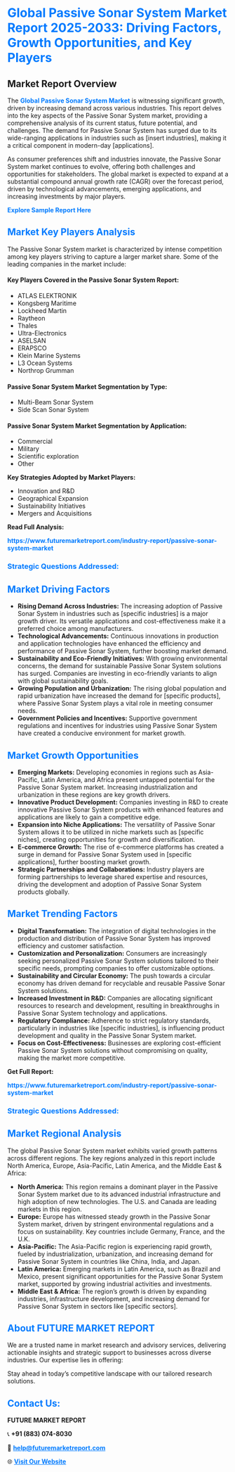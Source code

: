 <h1 style="color: #007BFF;">Global Passive Sonar System Market Report 2025-2033: Driving Factors, Growth Opportunities, and Key Players</h1>

<section id="overview">
<h2>Market Report Overview</h2>
<p>The <a href="https://www.futuremarketreport.com/industry-report/passive-sonar-system-market" style="color: #007BFF; text-decoration: none;"><strong>Global Passive Sonar System Market</strong></a> is witnessing significant growth, driven by increasing demand across various industries. This report delves into the key aspects of the Passive Sonar System market, providing a comprehensive analysis of its current status, future potential, and challenges. The demand for Passive Sonar System has surged due to its wide-ranging applications in industries such as [insert industries], making it a critical component in modern-day [applications].</p>
<p>As consumer preferences shift and industries innovate, the Passive Sonar System market continues to evolve, offering both challenges and opportunities for stakeholders. The global market is expected to expand at a substantial compound annual growth rate (CAGR) over the forecast period, driven by technological advancements, emerging applications, and increasing investments by major players.</p>
</section>

<section id="overview">
<p><a href="https://www.futuremarketreport.com/request-sample/reportId=105951" style="color: #007BFF; text-decoration: none;"><strong>Explore Sample Report Here</strong></a></p>
</section>

<section id="key-players">
<h2 style="color: #007BFF;">Market Key Players Analysis</h2>
<p>The Passive Sonar System market is characterized by intense competition among key players striving to capture a larger market share. Some of the leading companies in the market include:</p>
<h4>Key Players Covered in the Passive Sonar System Report:</h4>
<ul><li>ATLAS ELEKTRONIK</li><li>Kongsberg Maritime</li><li>Lockheed Martin</li><li>Raytheon</li><li>Thales</li><li>Ultra-Electronics</li><li>ASELSAN</li><li>ERAPSCO</li><li>Klein Marine Systems</li><li>L3 Ocean Systems</li><li>Northrop Grumman</li></ul>
<h4>Passive Sonar System Market Segmentation by Type:</h4>
<ul><li>Multi-Beam Sonar System</li><li>Side Scan Sonar System</li></ul>

<h4>Passive Sonar System Market Segmentation by Application:</h4>
<ul><li>Commercial</li><li>Military</li><li>Scientific exploration</li><li>Other</li></ul>
<p><strong>Key Strategies Adopted by Market Players:</strong></p>
<ul>
<li>Innovation and R&D</li>
<li>Geographical Expansion</li>
<li>Sustainability Initiatives</li>
<li>Mergers and Acquisitions</li>
</ul>
</section>

<section>
<p><strong>Read Full Analysis: </strong></p><a href="https://www.futuremarketreport.com/industry-report/passive-sonar-system-market" style="color: #007BFF; text-decoration: none;"><strong>https://www.futuremarketreport.com/industry-report/passive-sonar-system-market</strong></a>
<h3 style="color: #007BFF;">Strategic Questions Addressed:</h3>
</section>

<section id="driving-factors">
<h2 style="color: #007BFF;">Market Driving Factors</h2>
<ul>
<li><strong>Rising Demand Across Industries:</strong> The increasing adoption of Passive Sonar System in industries such as [specific industries] is a major growth driver. Its versatile applications and cost-effectiveness make it a preferred choice among manufacturers.</li>
<li><strong>Technological Advancements:</strong> Continuous innovations in production and application technologies have enhanced the efficiency and performance of Passive Sonar System, further boosting market demand.</li>
<li><strong>Sustainability and Eco-Friendly Initiatives:</strong> With growing environmental concerns, the demand for sustainable Passive Sonar System solutions has surged. Companies are investing in eco-friendly variants to align with global sustainability goals.</li>
<li><strong>Growing Population and Urbanization:</strong> The rising global population and rapid urbanization have increased the demand for [specific products], where Passive Sonar System plays a vital role in meeting consumer needs.</li>
<li><strong>Government Policies and Incentives:</strong> Supportive government regulations and incentives for industries using Passive Sonar System have created a conducive environment for market growth.</li>
</ul>
</section>

<section id="growth-opportunities">
<h2 style="color: #007BFF;">Market Growth Opportunities</h2>
<ul>
<li><strong>Emerging Markets:</strong> Developing economies in regions such as Asia-Pacific, Latin America, and Africa present untapped potential for the Passive Sonar System market. Increasing industrialization and urbanization in these regions are key growth drivers.</li>
<li><strong>Innovative Product Development:</strong> Companies investing in R&D to create innovative Passive Sonar System products with enhanced features and applications are likely to gain a competitive edge.</li>
<li><strong>Expansion into Niche Applications:</strong> The versatility of Passive Sonar System allows it to be utilized in niche markets such as [specific niches], creating opportunities for growth and diversification.</li>
<li><strong>E-commerce Growth:</strong> The rise of e-commerce platforms has created a surge in demand for Passive Sonar System used in [specific applications], further boosting market growth.</li>
<li><strong>Strategic Partnerships and Collaborations:</strong> Industry players are forming partnerships to leverage shared expertise and resources, driving the development and adoption of Passive Sonar System products globally.</li>
</ul>
</section>

<section id="trending-factors">
<h2 style="color: #007BFF;">Market Trending Factors</h2>
<ul>
<li><strong>Digital Transformation:</strong> The integration of digital technologies in the production and distribution of Passive Sonar System has improved efficiency and customer satisfaction.</li>
<li><strong>Customization and Personalization:</strong> Consumers are increasingly seeking personalized Passive Sonar System solutions tailored to their specific needs, prompting companies to offer customizable options.</li>
<li><strong>Sustainability and Circular Economy:</strong> The push towards a circular economy has driven demand for recyclable and reusable Passive Sonar System solutions.</li>
<li><strong>Increased Investment in R&D:</strong> Companies are allocating significant resources to research and development, resulting in breakthroughs in Passive Sonar System technology and applications.</li>
<li><strong>Regulatory Compliance:</strong> Adherence to strict regulatory standards, particularly in industries like [specific industries], is influencing product development and quality in the Passive Sonar System market.</li>
<li><strong>Focus on Cost-Effectiveness:</strong> Businesses are exploring cost-efficient Passive Sonar System solutions without compromising on quality, making the market more competitive.</li>
</ul>
</section>

<section>
<p><strong>Get Full Report: </strong></p><a href="https://www.futuremarketreport.com/industry-report/passive-sonar-system-market" style="color: #007BFF; text-decoration: none;"><strong>https://www.futuremarketreport.com/industry-report/passive-sonar-system-market</strong></a>
<h3 style="color: #007BFF;">Strategic Questions Addressed:</h3>
</section>


<section id="regional-analysis">
<h2 style="color: #007BFF;">Market Regional Analysis</h2>
<p>The global Passive Sonar System market exhibits varied growth patterns across different regions. The key regions analyzed in this report include North America, Europe, Asia-Pacific, Latin America, and the Middle East & Africa:</p>
<ul>
<li><strong>North America:</strong> This region remains a dominant player in the Passive Sonar System market due to its advanced industrial infrastructure and high adoption of new technologies. The U.S. and Canada are leading markets in this region.</li>
<li><strong>Europe:</strong> Europe has witnessed steady growth in the Passive Sonar System market, driven by stringent environmental regulations and a focus on sustainability. Key countries include Germany, France, and the U.K.</li>
<li><strong>Asia-Pacific:</strong> The Asia-Pacific region is experiencing rapid growth, fueled by industrialization, urbanization, and increasing demand for Passive Sonar System in countries like China, India, and Japan.</li>
<li><strong>Latin America:</strong> Emerging markets in Latin America, such as Brazil and Mexico, present significant opportunities for the Passive Sonar System market, supported by growing industrial activities and investments.</li>
<li><strong>Middle East & Africa:</strong> The region’s growth is driven by expanding industries, infrastructure development, and increasing demand for Passive Sonar System in sectors like [specific sectors].</li>
</ul>
</section>

<footer>
<h2 style="color: #007BFF;">About FUTURE MARKET REPORT</h2>
<p>We are a trusted name in market research and advisory services, delivering actionable insights and strategic support to businesses across diverse industries. Our expertise lies in offering:</p>

<p>Stay ahead in today’s competitive landscape with our tailored research solutions.</p>

<h2 style="color: #007BFF;">Contact Us:</h2>
<p><strong>FUTURE MARKET REPORT</strong></p>
<p>📞 <strong>+91 (883) 074-8030</strong></p>
<p>📧 <strong><a href="mailto:help@futuremarketreport.com" style="color: #007BFF;">help@futuremarketreport.com</a></strong></p>
<p>🌐 <strong><a href="https://www.futuremarketreport.com/" style="color: #007BFF;">Visit Our Website</a></strong></p>
</footer>